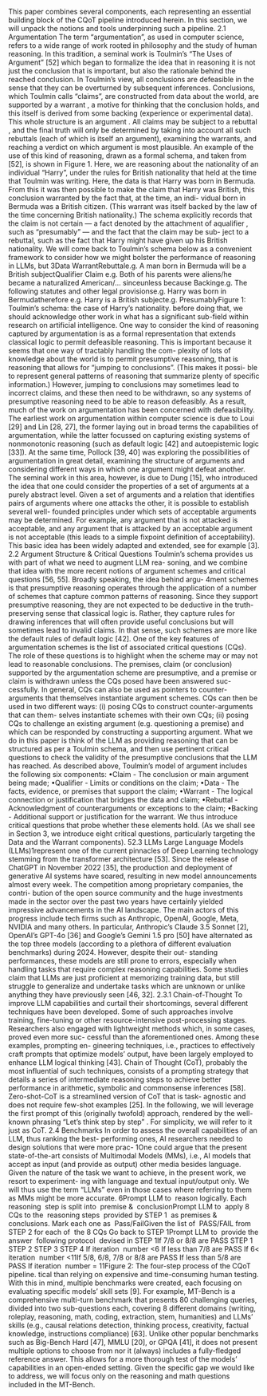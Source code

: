 This paper combines several components, each representing an essential building
block of the CQoT pipeline introduced herein. In this section, we will unpack
the notions and tools underpinning such a pipeline.
2.1 Argumentation
The term “argumentation”, as used in computer science, refers to a wide range of
work rooted in philosophy and the study of human reasoning. In this tradition, a
seminal work is Toulmin’s “The Uses of Argument” [52] which began to formalize
the idea that in reasoning it is not just the conclusion that is important, but also
the rationale behind the reached conclusion. In Toulmin’s view, all conclusions
are defeasible in the sense that they can be overturned by subsequent inferences.
Conclusions, which Toulmin calls “claims”, are constructed from data about the
world, are supported by a warrant , a motive for thinking that the conclusion
holds, and this itself is derived from some backing (experience or experimental
data). This whole structure is an argument . All claims may be subject to a
rebuttal , and the final truth will only be determined by taking into account all
such rebuttals (each of which is itself an argument), examining the warrants,
and reaching a verdict on which argument is most plausible.
An example of the use of this kind of reasoning, drawn as a formal schema,
and taken from [52], is shown in Figure 1. Here, we are reasoning about the
nationality of an individual “Harry”, under the rules for British nationality that
held at the time that Toulmin was writing. Here, the data is that Harry was
born in Bermuda. From this it was then possible to make the claim that Harry
was British, this conclusion warranted by the fact that, at the time, an indi-
vidual born in Bermuda was a British citizen. (This warrant was itself backed
by the law of the time concerning British nationality.) The schema explicitly
records that the claim is not certain — a fact denoted by the attachment of
aqualifier , such as “presumably” — and the fact that the claim may be sub-
ject to a rebuttal, such as the fact that Harry might have given up his British
nationality.
We will come back to Toulmin’s schema below as a convenient framework
to consider how we might bolster the performance of reasoning in LLMs, but
3Data
WarrantRebuttale.g. A man born in
Bermuda will be a
British subjectQualifier Claim
e.g. Both of his parents were aliens/he became
a naturalized American/... sinceunless
because
Backinge.g. The following statutes and
other legal provisionse.g. Harry was
born in Bermudatherefore
e.g. Harry is a British subjecte.g. PresumablyFigure 1: Toulmin’s schema: the case of Harry’s nationality.
before doing that, we should acknowledge other work in what has a significant
sub-field within research on artificial intelligence.
One way to consider the kind of reasoning captured by argumentation is as a
formal representation that extends classical logic to permit defeasible reasoning.
This is important because it seems that one way of tractably handling the com-
plexity of lots of knowledge about the world is to permit presumptive reasoning,
that is reasoning that allows for “jumping to conclusions”. (This makes it possi-
ble to represent general patterns of reasoning that summarize plenty of specific
information.) However, jumping to conclusions may sometimes lead to incorrect
claims, and these then need to be withdrawn, so any systems of presumptive
reasoning need to be able to reason defeasibly.
As a result, much of the work on argumentation has been concerned with
defeasibility. The earliest work on argumentation within computer science is
due to Loui [29] and Lin [28, 27], the former laying out in broad terms the
capabilities of argumentation, while the latter focussed on capturing existing
systems of nonmonotonic reasoning (such as default logic [42] and autoepistemic
logic [33]). At the same time, Pollock [39, 40] was exploring the possibilities
of argumentation in great detail, examining the structure of arguments and
considering different ways in which one argument might defeat another.
The seminal work in this area, however, is due to Dung [15], who introduced
the idea that one could consider the properties of a set of arguments at a purely
abstract level. Given a set of arguments and a relation that identifies pairs of
arguments where one attacks the other, it is possible to establish several well-
founded principles under which sets of acceptable arguments may be determined.
For example, any argument that is not attacked is acceptable, and any argument
that is attacked by an acceptable argument is not acceptable (this leads to a
simple fixpoint definition of acceptability). This basic idea has been widely
adapted and extended, see for example [3].
2.2 Argument Structure & Critical Questions
Toulmin’s schema provides us with part of what we need to augment LLM rea-
soning, and we combine that idea with the more recent notions of argument
schemes and critical questions [56, 55]. Broadly speaking, the idea behind argu-
4ment schemes is that presumptive reasoning operates through the application
of a number of schemes that capture common patterns of reasoning. Since they
support presumptive reasoning, they are not expected to be deductive in the
truth-preserving sense that classical logic is. Rather, they capture rules for
drawing inferences that will often provide useful conclusions but will sometimes
lead to invalid claims. In that sense, such schemes are more like the default
rules of default logic [42].
One of the key features of argumentation schemes is the list of associated
critical questions (CQs). The role of these questions is to highlight when the
scheme may or may not lead to reasonable conclusions. The premises, claim
(or conclusion) supported by the argumentation scheme are presumptive, and
a premise or claim is withdrawn unless the CQs posed have been answered suc-
cessfully. In general, CQs can also be used as pointers to counter-arguments
that themselves instantiate argument schemes. CQs can then be used in two
different ways: (i) posing CQs to construct counter-arguments that can them-
selves instantiate schemes with their own CQs; (ii) posing CQs to challenge an
existing argument (e.g. questioning a premise) and which can be responded by
constructing a supporting argument.
What we do in this paper is think of the LLM as providing reasoning that
can be structured as per a Toulmin schema, and then use pertinent critical
questions to check the validity of the presumptive conclusions that the LLM
has reached. As described above, Toulmin’s model of argument includes the
following six components:
•Claim - The conclusion or main argument being made;
•Qualifier - Limits or conditions on the claim;
•Data - The facts, evidence, or premises that support the claim;
•Warrant - The logical connection or justification that bridges the data and
claim;
•Rebuttal - Acknowledgment of counterarguments or exceptions to the
claim;
•Backing - Additional support or justification for the warrant.
We thus introduce critical questions that probe whether these elements hold.
(As we shall see in Section 3, we introduce eight critical questions, particularly
targeting the Data and the Warrant components).
52.3 LLMs
Large Language Models (LLMs)1represent one of the current pinnacles of Deep
Learning technology stemming from the transformer architecture [53]. Since
the release of ChatGPT in November 2022 [35], the production and deployment
of generative AI systems have soared, resulting in new model announcements
almost every week. The competition among proprietary companies, the contri-
bution of the open source community and the huge investments made in the
sector over the past two years have certainly yielded impressive advancements
in the AI landscape. The main actors of this progress include tech firms such
as Anthropic, OpenAI, Google, Meta, NVIDIA and many others. In particular,
Anthropic’s Claude 3.5 Sonnet [2], OpenAI’s GPT-4o [36] and Google’s Gemini
1.5 pro [50] have alternated as the top three models (according to a plethora
of different evaluation benchmarks) during 2024. However, despite their out-
standing performances, these models are still prone to errors, especially when
handling tasks that require complex reasoning capabilities. Some studies claim
that LLMs are just proficient at memorizing training data, but still struggle to
generalize and undertake tasks which are unknown or unlike anything they have
previously seen [46, 32].
2.3.1 Chain-of-Thought
To improve LLM capabilities and curtail their shortcomings, several different
techniques have been developed. Some of such approaches involve training,
fine-tuning or other resource-intensive post-processing stages. Researchers also
engaged with lightweight methods which, in some cases, proved even more suc-
cessful than the aforementioned ones. Among these examples, prompting en-
gineering techniques, i.e., practices to effectively craft prompts that optimize
models’ output, have been largely employed to enhance LLM logical thinking
[43]. Chain of Thought (CoT), probably the most influential of such techniques,
consists of a prompting strategy that details a series of intermediate reasoning
steps to achieve better performance in arithmetic, symbolic and commonsense
inferences [58]. Zero-shot-CoT is a streamlined version of CoT that is task-
agnostic and does not require few-shot examples [25]. In the following, we will
leverage the first prompt of this (originally twofold) approach, rendered by the
well-known phrasing “Let’s think step by step” . For simplicity, we will refer to
it just as CoT.
2.4 Benchmarks
In order to assess the overall capabilities of an LLM, thus ranking the best-
performing ones, AI researchers needed to design solutions that were more prac-
1One could argue that the present state-of-the-art consists of Multimodal Models (MMs),
i.e., AI models that accept as input (and provide as output) other media besides language.
Given the nature of the task we want to achieve, in the present work, we resort to experiment-
ing with language and textual input/output only. We will thus use the term “LLMs” even in
those cases where referring to them as MMs might be more accurate.
6Prompt LLM to 
reason logically.
Each reasoning 
step is split into 
premise & 
conclusionPrompt LLM to 
apply 8 CQs to the 
reasoning steps 
provided by STEP 1 
as premises & 
conclusions.
Mark each one as 
Pass/FailGiven the list of 
PASS/FAIL from 
STEP 2 for each of 
the 8 CQs
Go back to STEP 1Prompt LLM to 
provide the answer 
following protocol 
devised in STEP 1If 7/8 or 8/8 are PASS STEP 1 STEP 2 STEP 3 STEP 4
If iteration 
number <6
If less than 7/8 are PASS
If 6< iteration 
number <11If 5/8, 6/8, 7/8 or 8/8 are PASS
If less than 5/8 are PASS
If iteration 
number = 11Figure 2: The four-step process of the CQoT pipeline.
tical than relying on expensive and time-consuming human testing. With this
in mind, multiple benchmarks were created, each focusing on evaluating specific
models’ skill sets [9]. For example, MT-Bench is a comprehensive multi-turn
benchmark that presents 80 challenging queries, divided into two sub-questions
each, covering 8 different domains (writing, roleplay, reasoning, math, coding,
extraction, stem, humanities) and LLMs’ skills (e.g., causal relations detection,
thinking process, creativity, factual knowledge, instructions compliance) [63].
Unlike other popular benchmarks such as Big-Bench Hard [47], MMLU [20], or
GPQA [41], it does not present multiple options to choose from nor it (always)
includes a fully-fledged reference answer. This allows for a more thorough test
of the models’ capabilities in an open-ended setting. Given the specific gap we
would like to address, we will focus only on the reasoning and math questions
included in the MT-Bench.